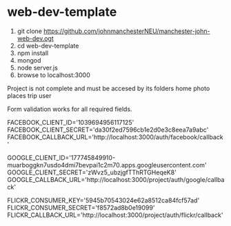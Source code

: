 # web-dev-template

1. git clone https://github.com/johnmanchesterNEU/manchester-john-web-dev.ogt
1. cd web-dev-template
1. npm install
1. mongod
1. node server.js
1. browse to localhost:3000

Project is not complete and must be accesed by its folders
home
photo
places
trip
user


Form validation works for all required fields.

FACEBOOK_CLIENT_ID='1039694956117125'
FACEBOOK_CLIENT_SECRET='da30f2ed7596cb1e2d0e3c8eea7a9abc'
FACEBOOK_CALLBACK_URL='http://localhost:3000/auth/facebook/callback'

GOOGLE_CLIENT_ID='177745849910-muarboggkn7usdo4dmi7bevpai1c2m70.apps.googleusercontent.com'
GOOGLE_CLIENT_SECRET='zWvz5_ubzjgfTThRTGHeqeK8'
GOOGLE_CALLBACK_URL='http://localhost:3000/project/auth/google/callback'

FLICKR_CONSUMER_KEY='5945b70543024e62a8512ca84fcf57ad'
FLICKR_CONSUMER_SECRET='f8572ad8b0e19099'
FLICKR_CALLBACK_URL='http://localhost:3000/project/auth/flickr/callback'